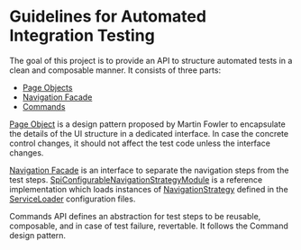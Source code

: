 # Guidelines for Automated Integration Testing

The goal of this project is to provide an API to structure automated tests in a clean and composable manner.
It consists of three parts:
- [Page Objects](https://github.com/bartoszpop/gait/tree/master/src/main/java/com/github/bartoszpop/gait/page)
- [Navigation Facade](https://github.com/bartoszpop/gait/tree/master/src/main/java/com/github/bartoszpop/gait/navigation)
- [Commands](https://github.com/bartoszpop/gait/tree/master/src/main/java/com/github/bartoszpop/gait/command)

[Page Object](https://martinfowler.com/bliki/PageObject.html) is a design pattern proposed by Martin Fowler to
encapsulate the details of the UI structure in a dedicated interface. In case the concrete control changes, it should not affect the test code unless the interface changes.

[Navigation Facade](https://github.com/bartoszpop/gait/blob/master/src/main/java/com/github/bartoszpop/gait/navigation/NavigationFacade.java) is an interface to separate the navigation steps from the test steps.
[SpiConfigurableNavigationStrategyModule](https://github.com/bartoszpop/gait/blob/master/src/main/java/com/github/bartoszpop/gait/navigation/SpiConfigurableNavigationStrategyModule.java) is a reference implementation
which loads instances of [NavigationStrategy](https://github.com/bartoszpop/gait/blob/master/src/main/java/com/github/bartoszpop/gait/navigation/NavigationStrategy.java) defined in the [ServiceLoader](https://docs.oracle.com/javase/8/docs/api/java/util/ServiceLoader.html) configuration files.

Commands API defines an abstraction for test steps to be reusable, composable, and in case of test failure, revertable. It follows the Command design pattern.
